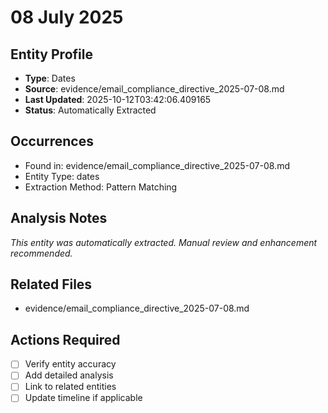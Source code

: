 # 08 July 2025

## Entity Profile
- **Type**: Dates
- **Source**: evidence/email_compliance_directive_2025-07-08.md
- **Last Updated**: 2025-10-12T03:42:06.409165
- **Status**: Automatically Extracted

## Occurrences
- Found in: evidence/email_compliance_directive_2025-07-08.md
- Entity Type: dates
- Extraction Method: Pattern Matching

## Analysis Notes
*This entity was automatically extracted. Manual review and enhancement recommended.*

## Related Files
- evidence/email_compliance_directive_2025-07-08.md

## Actions Required
- [ ] Verify entity accuracy
- [ ] Add detailed analysis
- [ ] Link to related entities
- [ ] Update timeline if applicable
